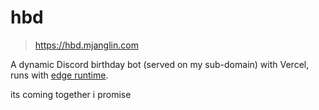 # hbd

> https://hbd.mjanglin.com

A dynamic Discord birthday bot (served on my sub-domain) with Vercel, runs with [edge runtime](https://vercel.com/docs/functions/runtimes/edge-runtime).

its coming together i promise